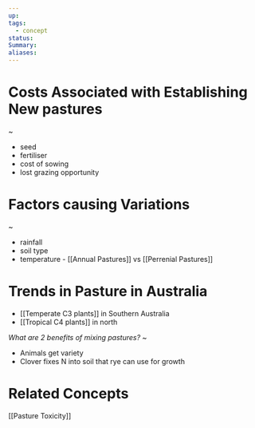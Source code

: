 ```yaml
---
up: 
tags:
  - concept
status: 
Summary:
aliases:
---
```

# Costs Associated with Establishing New pastures
~
- seed
- fertiliser
- cost of sowing
- lost grazing opportunity
<!--SR:!2025-03-09,4,270-->

# Factors causing Variations
~
- rainfall
- soil type
- temperature - [[Annual Pastures]] vs [[Perrenial Pastures]]

# Trends in Pasture in Australia
- [[Temperate C3 plants]] in Southern Australia
- [[Tropical C4 plants]] in north

*What are 2 benefits of mixing pastures?*
~
- Animals get variety
- Clover fixes N into soil that rye can use for growth
<!--SR:!2025-03-09,4,272-->

# Related Concepts
[[Pasture Toxicity]]


